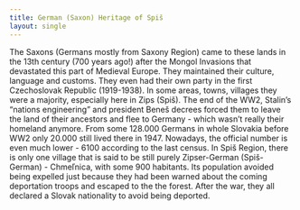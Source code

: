 ```yaml
---
title: German (Saxon) Heritage of Spiš
layout: single
---
```


The Saxons (Germans mostly from Saxony Region) came to these lands in the 13th century (700 years ago!) after the Mongol Invasions that devastated this part of Medieval Europe. They maintained their culture, language and customs. They even had their own party in the first Czechoslovak Republic (1919-1938). In some areas, towns, villages they were a majority, especially here in Zips (Spiš). The end of the WW2, Stalin’s “nations engineering” and president Beneš decrees forced them to leave the land of their ancestors and flee to Germany - which wasn’t really their homeland anymore. From some 128.000 Germans in whole Slovakia before WW2 only 20.000 still lived there in 1947. Nowadays, the official number is even much lower - 6100 according to the last census. In Spiš Region, there is only one village that is said to be still purely Zipser-German (Spiš-German) - Chmeľnica, with some 900 habitants. Its population avoided being expelled just because they had been warned about the coming deportation troops and escaped to the the forest. After the war, they all declared a Slovak nationality to avoid being deported.
